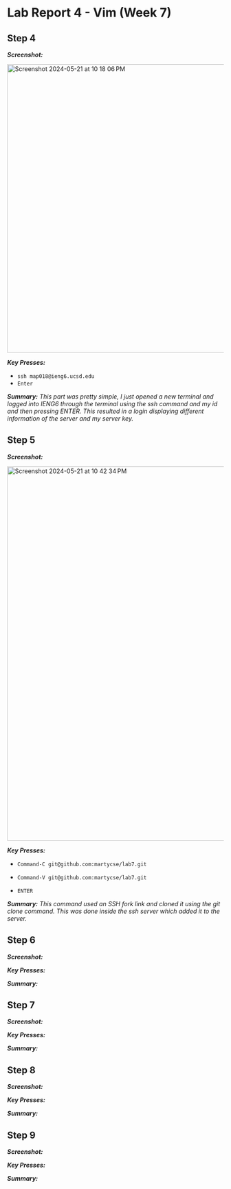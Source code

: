 # Lab Report 4 - Vim (Week 7)
## Step 4

***Screenshot:***

<img width="669" alt="Screenshot 2024-05-21 at 10 18 06 PM" src="https://github.com/martycse/cse15l-lab-reports/assets/146497948/57e6bb91-2de7-44bd-92a6-3371fad8cb86">

***Key Presses:***

* `ssh map018@ieng6.ucsd.edu`
* `Enter`

***Summary:*** *This part was pretty simple, I just opened a new terminal and logged into IENG6 through the terminal using the ssh command and my id and then pressing ENTER. This resulted in a login displaying different information of the server and my server key.*

## Step 5

***Screenshot:***

<img width="868" alt="Screenshot 2024-05-21 at 10 42 34 PM" src="https://github.com/martycse/cse15l-lab-reports/assets/146497948/240f1567-d9c5-4e79-8d18-07ee5271c8c7">

***Key Presses:***

* `Command-C git@github.com:martycse/lab7.git`

* `Command-V git@github.com:martycse/lab7.git`

* `ENTER`

***Summary:*** *This command used an SSH fork link and cloned it using the git clone command. This was done inside the ssh server which added it to the server.*


## Step 6

***Screenshot:***

***Key Presses:***

***Summary:***


## Step 7

***Screenshot:***

***Key Presses:***

***Summary:***


## Step 8

***Screenshot:***

***Key Presses:***

***Summary:***


## Step 9

***Screenshot:***

***Key Presses:***

***Summary:***
